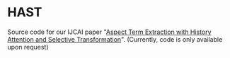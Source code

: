 # HAST
Source code for our IJCAI paper "[Aspect Term Extraction with History Attention and Selective Transformation](https://arxiv.org/abs/1805.00760)". (Currently, code is only available upon request)
